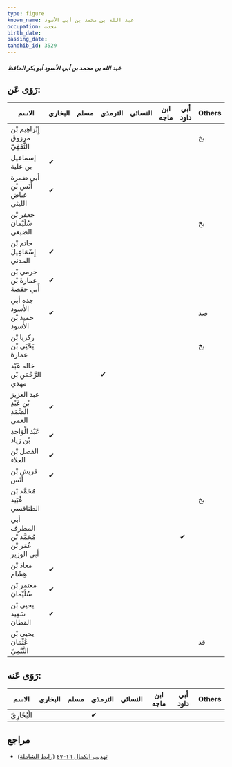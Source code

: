 ```yaml
---
type: figure
known_name: عبد الله بن محمد بن أبي الأسود
occupation: محدث
birth_date:
passing_date:
tahdhib_id: 3529
---
```

##### عبد الله بن محمد بن أبي الأسود أبو بكر الحافظ

## رَوَى عَن:
| الاسم                                         | البخاري | مسلم | الترمذي | النسائي | ابن ماجه | أبي داود | Others |
| --------------------------------------------- | ------- | ---- | ------- | ------- | -------- | -------- | ------ |
| إِبْرَاهِيم بْن مرزوق الثَّقَفِيّ             |         |      |         |         |          |          | بخ     |
| إسماعيل بن علية                               | ✔       |      |         |         |          |          |        |
| أبي ضمرة أَنَس بْن عياض الليثي                | ✔       |      |         |         |          |          |        |
| جعفر بْن سُلَيْمان الضبعي                     |         |      |         |         |          |          | بخ     |
| حاتم بْن إِسْمَاعِيلَ المدني                  | ✔       |      |         |         |          |          |        |
| حرمي بْن عمارة بْن أَبي حفصة                  | ✔       |      |         |         |          |          |        |
| جده أبي الأسود حميد بْن الأسود                | ✔       |      |         |         |          |          | صد     |
| زكريا بْن يَحْيَى بْن عمارة                   |         |      |         |         |          |          | بخ     |
| خاله عَبْد الرَّحْمَنِ بْن مهدي               |         |      | ✔       |         |          |          |        |
| عبد العزيز بْن عَبْدِ الصَّمَدِ العمي         | ✔       |      |         |         |          |          |        |
| عَبْد الْوَاحِدِ بْن زياد                     | ✔       |      |         |         |          |          |        |
| الفضل بْن العلاء                              | ✔       |      |         |         |          |          |        |
| قريش بْن أَنَس                                | ✔       |      |         |         |          |          |        |
| مُحَمَّد بْن عُبَيد الطنافسي                  |         |      |         |         |          |          | بخ     |
| أبي المطرف مُحَمَّد بْن عُمَر بْن أَبي الوزير |         |      |         |         |          | ✔        |        |
| معاذ بْن هِشَام                               | ✔       |      |         |         |          |          |        |
| معتمر بْن سُلَيْمان                           | ✔       |      |         |         |          |          |        |
| يحيى بْن سَعِيد القطان                        | ✔       |      |         |         |          |          |        |
| يحيى بْن عُثْمَان التَّيْمِيّ                 |         |      |         |         |          |          | قد     |
## رَوَى عَنه:
| الاسم        | البخاري | مسلم | الترمذي | النسائي | ابن ماجه | أبي داود | Others |
| ------------ | ------- | ---- | ------- | ------- | -------- | -------- | ------ |
| الْبُخَارِيّ |         |      | ✔       |         |          |          |        |
## مراجع
- [تهذيب الكمال ١٦-٤٧](obsidian://open?vault=Tahdhib-al-Kamal&file=Figures/٣٥٢٩-عبد%20الله%20بن%20محمد%20بن%20أبي%20الأسود%20أبو%20بكر%20الحافظ) ([رابط الشاملة](https://shamela.ws/book/3722/8040))